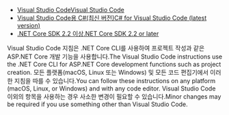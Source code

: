 * [<span data-ttu-id="aa70e-101">Visual Studio Code</span><span class="sxs-lookup"><span data-stu-id="aa70e-101">Visual Studio Code</span></span>](https://code.visualstudio.com/download)
* [<span data-ttu-id="aa70e-102">Visual Studio Code용 C#(최신 버전)</span><span class="sxs-lookup"><span data-stu-id="aa70e-102">C# for Visual Studio Code (latest version)</span></span>](https://marketplace.visualstudio.com/items?itemName=ms-vscode.csharp)
* [<span data-ttu-id="aa70e-103">.NET Core SDK 2.2 이상</span><span class="sxs-lookup"><span data-stu-id="aa70e-103">.NET Core SDK 2.2 or later</span></span>](https://www.microsoft.com/net/download/all)

<span data-ttu-id="aa70e-104">Visual Studio Code 지침은 .NET Core CLI를 사용하여 프로젝트 작성과 같은 ASP.NET Core 개발 기능을 사용합니다.</span><span class="sxs-lookup"><span data-stu-id="aa70e-104">The Visual Studio Code instructions use the .NET Core CLI for ASP.NET Core development functions such as project creation.</span></span> <span data-ttu-id="aa70e-105">모든 플랫폼(macOS, Linux 또는 Windows) 및 모든 코드 편집기에서 이러한 지침을 따를 수 있습니다.</span><span class="sxs-lookup"><span data-stu-id="aa70e-105">You can follow these instructions on any platform (macOS, Linux, or Windows) and with any code editor.</span></span> <span data-ttu-id="aa70e-106">Visual Studio Code 이외의 항목을 사용하는 경우 사소한 변경이 필요할 수 있습니다.</span><span class="sxs-lookup"><span data-stu-id="aa70e-106">Minor changes may be required if you use something other than Visual Studio Code.</span></span>
